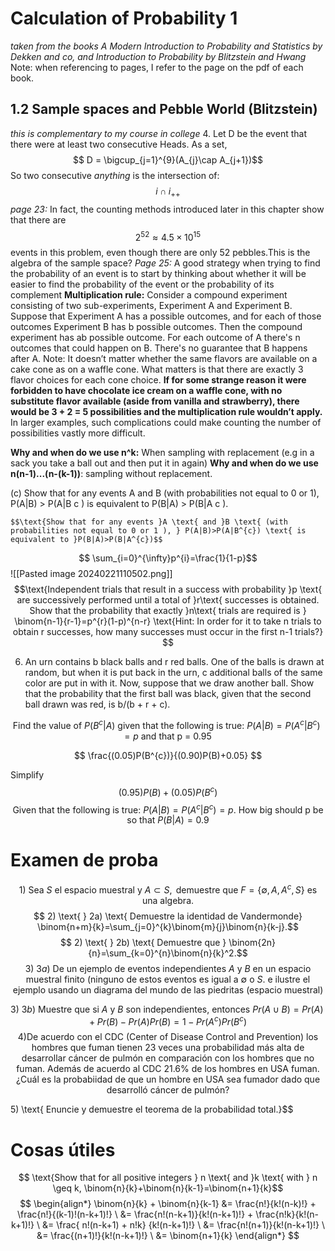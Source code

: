 # Calculation of Probability 1 
*taken from the books A Modern Introduction to Probability and Statistics by Dekken and co, and Introduction to Probability by Blitzstein and Hwang*
Note: when referencing to pages, I refer to the page on the pdf of each book.
## 1.2 Sample spaces and Pebble World (Blitzstein)
*this is complementary to my course in college*
4. Let D be the event that there were at least two consecutive Heads. As a set,
	$$ D = \bigcup_{j=1}^{9}(A_{j}\cap A_{j+1})$$
	So two consecutive *anything* is the intersection of: $$ i\cap i_{++}$$
*page 23:* In fact, the counting methods introduced later in this chapter show that there are $$2^{52} \approx 4.5 \times 10^{15} $$ events in this problem, even though there are only 52 pebbles.This is the algebra of the sample space? 
*Page 25:* A good strategy when trying to find the probability of an event is to start by thinking about whether it will be easier to find the probability of the event or the probability of its complement
**Multiplication rule:** Consider a compound experiment consisting of two sub-experiments, Experiment A and Experiment B. Suppose that Experiment A has a possible outcomes, and for each of those outcomes Experiment B has b possible outcomes. Then the compound experiment has ab possible outcome. For each outcome of A there's n outcomes that could happen on B. There's no guarantee that B happens after A. 
	Note: It doesn’t matter whether the same flavors are available on a cake cone as on a waffle cone. What matters is that there are exactly 3 flavor choices for each cone choice. **If for some strange reason it were forbidden to have chocolate ice cream on a waffle cone, with no substitute flavor available (aside from vanilla and strawberry), there would be 3 + 2 = 5 possibilities and the multiplication rule wouldn’t apply.** In larger examples, such complications could make counting the number of possibilities vastly more difficult.

**Why and when do we use n^k:** When sampling with replacement (e.g in a sack you take a ball out and then put it in again) 
**Why and when do we use n(n-1)...(n-(k-1))**: sampling without replacement.

(c) Show that for any events A and B (with probabilities not equal to 0 or 1), P(A|B) > P(A|B c ) is equivalent to P(B|A) > P(B|A c ).

	$$\text{Show that for any events }A \text{ and }B \text{ (with probabilities not equal to 0 or 1 ), } P(A|B)>P(A|B^{c}) \text{ is equivalent to }P(B|A)>P(B|A^{c})$$

$$ \sum_{i=0}^{\infty}p^{i}=\frac{1}{1-p}$$
![[Pasted image 20240221110502.png]]
$$\text{Independent trials that result in a success with probability }p \text{ are successively performed until a total of }r\text{ successes is obtained. Show that the probability that exactly }n\text{ trials are required is } \binom{n-1}{r-1}=p^{r}(1-p)^{n-r} 
\text{Hint: In order for it to take n trials to obtain r successes, how many successes must occur in the first n-1 trials?}
$$

6. An urn contains b black balls and r red balls. One of the balls is drawn at random, but when it is put back in the urn, c additional balls of the same color are put in with it. Now, suppose that we draw another ball. Show that the probability that the first ball was black, given that the second ball drawn was red, is b/(b + r + c).
$$$$


$$\text{Find the value of }P(B^{c}|A) \text{ given that the following is true: } P(A|B) = P(A^{c}|B^{c})=p \text{ and that p = 0.95}$$

$$ \frac{(0.05)P(B^{c})}{(0.90)P(B)+0.05} $$

Simplify $$ (0.95)P(B)+(0.05)P(B^{c}) $$ 
$$ \text{Given that the following is true: } P(A|B) = P(A^{c}|B^{c})=p \text{. How big should p be so that }P(B|A) = 0.9$$



# Examen de proba 

$$ 1) \text{ Sea } S \text{ el espacio muestral y } A \subset S, \text{ demuestre que } F=\{\emptyset,A,A^{c},S\} \text{ es una algebra.} $$ $$ 2) \text{ } 2a) \text{ Demuestre la identidad de Vandermonde} \binom{n+m}{k}=\sum_{j=0}^{k}\binom{m}{j}\binom{n}{k-j}.$$
$$ 2) \text{ } 2b) \text{ Demuestre que } \binom{2n}{n}=\sum_{k=0}^{n}\binom{n}{k}^2.$$
$$ 3) \text{ } 3a) \text{ De un ejemplo de eventos independientes } A \text{ y }B \text{ en un espacio muestral finito (ninguno de estos eventos es igual a } \emptyset \text{ o } S. \text{ e ilustre el ejemplo usando un diagrama del mundo de las piedritas (espacio muestral)}  $$

$$ 3) \text{ } 3b) \text{ Muestre que si } A \text{ y } B \text{ son independientes, entonces } Pr(A\cup B)=Pr(A)+Pr(B)-Pr(A)Pr(B)=1-Pr(A^{c})Pr(B^{c})$$
$$ 4) \text{De acuerdo con el CDC (Center of Disease Control and Prevention) los hombres que fuman tienen 23 veces una probabilidad más alta de desarrollar cáncer de pulmón en comparación con los hombres que no fuman. Además de acuerdo al CDC 21.6% de los hombres en USA fuman. ¿Cuál es la probabiidad de que un hombre en USA sea fumador dado que desarrolló cáncer de pulmón?} $$

$$ $$ 5) \text{ Enuncie y demuestre el teorema de la probabilidad total.}$$



# Cosas útiles 

$$ \text{Show that for all positive integers } n \text{ and }k \text{ with } n \geq k, \binom{n}{k}+\binom{n}{k-1}=\binom{n+1}{k}$$
$$ \begin{align*} \binom{n}{k} + \binom{n}{k-1} &= \frac{n!}{k!(n-k)!} + \frac{n!}{(k-1)!(n-k+1)!} \ &= \frac{n!(n-k+1)}{k!(n-k+1)!} + \frac{n!k}{k!(n-k+1)!} \ &= \frac{ n!(n-k+1) + n!k} {k!(n-k+1)!} \ &= \frac{n!(n+1)}{k!(n-k+1)!} \ &= \frac{(n+1)!}{k!(n-k+1)!} \ &= \binom{n+1}{k} \end{align*} $$
